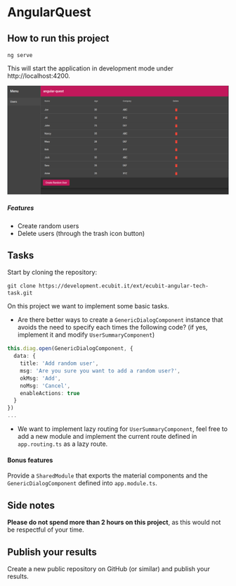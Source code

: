 # AngularQuest

## How to run this project

    ng serve

This will start the application in development mode under http://localhost:4200.

![app](docs/app.png)

##### Features

- Create random users
- Delete users (through the trash icon button)
## Tasks

Start by cloning the repository:

    git clone https://development.ecubit.it/ext/ecubit-angular-tech-task.git

On this project we want to implement some basic tasks.

- Are there better ways to create a `GenericDialogComponent` instance that avoids the need to specify each times the following code? (if yes, implement it and modify `UserSummaryComponent`)
```typescript
this.diag.open(GenericDialogComponent, {
  data: {
    title: 'Add random user',
    msg: 'Are you sure you want to add a random user?',
    okMsg: 'Add',
    noMsg: 'Cancel',
    enableActions: true
  }
})
...
```

- We want to implement lazy routing for `UserSummaryComponent`, feel free to add a new module and implement the current route defined in `app.routing.ts` as a lazy route.

#### Bonus features
Provide a `SharedModule` that exports the material components and the `GenericDialogComponent` defined into `app.module.ts`.

## Side notes
**Please do not spend more than 2 hours on this project**, as this would not be
respectful of your time.

## Publish your results

Create a new public repository on GitHub (or similar) and publish your results.
